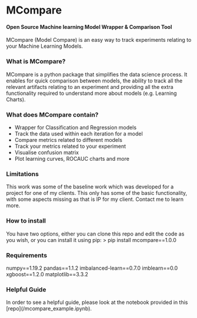 <h1>MCompare</h1>
<h4>Open Source Machine learning Model Wrapper & Comparison Tool</h4>
MCompare (Model Compare) is an easy way to track experiments relating to your Machine Learning Models.

<h3>What is MCompare?</h3>
MCompare is a python package that simplifies the data science process. It enables for quick comparison between models, the ability to track all the relevant artifacts relating to an experiment and providing all the extra functionality required to understand more about models (e.g. Learning Charts).

<h3>What does MCompare contain?</h3>  

* Wrapper for Classification and Regression models
* Track the data used within each iteration for a model
* Compare metrics related to different models
* Track your metrics related to your experiment
* Visualise confusion matrix
* Plot learning curves, ROCAUC charts and more

<h3>Limitations</h3>  
This work was some of the baseline work which was developed for a project for one of my clients. This only has some of the basic functionality, with some aspects missing as that is IP for my client. Contact me to learn more.

<h3>How to install</h3>
You have two options, either you can clone this repo and edit the code as you wish, or you can install it using pip:
> pip install mcompare==1.0.0

<h3>Requirements</h3>
numpy==1.19.2
pandas==1.1.2
imbalanced-learn==0.7.0
imblearn==0.0
xgboost==1.2.0
matplotlib==3.3.2

<h3>Helpful Guide</h3>
In order to see a helpful guide, please look at the notebook provided in this [repo](/mcompare_example.ipynb).